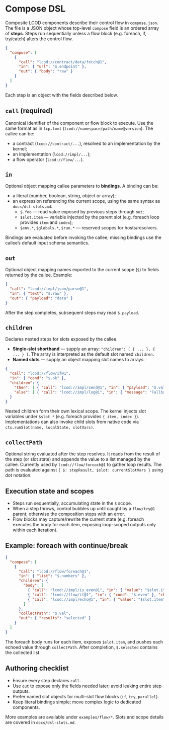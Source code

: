 # Compose DSL

Composite LCOD components describe their control flow in `compose.json`. The file is a JSON object whose top-level `compose` field is an ordered array of **steps**. Steps run sequentially unless a flow block (e.g. foreach, if, try/catch) alters the control flow.

```json
{
  "compose": [
    {
      "call": "lcod://contract/data/fetch@1",
      "in": { "url": "$.endpoint" },
      "out": { "body": "raw" }
    }
  ]
}
```

Each step is an object with the fields described below.

## `call` (required)
Canonical identifier of the component or flow block to execute. Use the same format as in `lcp.toml` (`lcod://namespace/path/name@version`). The callee can be:
- a contract (`lcod://contract/...`), resolved to an implementation by the kernel;
- an implementation (`lcod://impl/...`);
- a flow operator (`lcod://flow/...`).

## `in`
Optional object mapping callee parameters to **bindings**. A binding can be:
- a literal (number, boolean, string, object or array);
- an expression referencing the current scope, using the same syntax as `docs/dsl-slots.md`:
  - `$.foo` — read value exposed by previous steps through `out`;
  - `$slot.item` — variable injected by the parent slot (e.g. foreach loop provides `item` and `index`);
  - `$env.*`, `$globals.*`, `$run.*` — reserved scopes for hosts/resolvers.

Bindings are evaluated before invoking the callee; missing bindings use the callee’s default input schema semantics.

## `out`
Optional object mapping names exported to the current scope (`$`) to fields returned by the callee. Example:

```json
{
  "call": "lcod://impl/json/parse@1",
  "in": { "text": "$.raw" },
  "out": { "payload": "data" }
}
```

After the step completes, subsequent steps may read `$.payload`.

## `children`
Declares nested steps for slots exposed by the callee.

- **Single-slot shorthand** — supply an array: `"children": [ { ... }, { ... } ]`. The array is interpreted as the default slot named `children`.
- **Named slots** — supply an object mapping slot names to arrays:

```json
{
  "call": "lcod://flow/if@1",
  "in": { "cond": "$.ok" },
  "children": {
    "then": [ { "call": "lcod://impl/send@1", "in": { "payload": "$.value" } } ],
    "else": [ { "call": "lcod://impl/log@1", "in": { "message": "Fallback" } } ]
  }
}
```

Nested children form their own lexical scope. The kernel injects slot variables under `$slot.*` (e.g. foreach provides `{ item, index }`). Implementations can also invoke child slots from native code via `ctx.runSlot(name, localState, slotVars)`.

## `collectPath`
Optional string evaluated after the step resolves. It reads from the result of the step (or slot state) and appends the value to a list managed by the callee. Currently used by `lcod://flow/foreach@1` to gather loop results. The path is evaluated against `{ $: stepResult, $slot: currentSlotVars }` using dot notation.

## Execution state and scopes
- Steps run sequentially, accumulating state in the `$` scope.
- When a step throws, control bubbles up until caught by a `flow/try@1` parent; otherwise the composition stops with an error.
- Flow blocks may capture/rewrite the current state (e.g. foreach executes the body for each item, exposing loop-scoped outputs only within each iteration).

## Example: foreach with continue/break

```json
{
  "compose": [
    {
      "call": "lcod://flow/foreach@1",
      "in": { "list": "$.numbers" },
      "children": {
        "body": [
          { "call": "lcod://impl/is_even@1", "in": { "value": "$slot.item" }, "out": { "even": "ok" } },
          { "call": "lcod://flow/if@1", "in": { "cond": "$.even" }, "children": { "then": [ { "call": "lcod://flow/continue@1" } ] } },
          { "call": "lcod://impl/echo@1", "in": { "value": "$slot.item" }, "out": { "val": "val" } }
        ]
      },
      "collectPath": "$.val",
      "out": { "results": "selected" }
    }
  ]
}
```

The foreach body runs for each item, exposes `$slot.item`, and pushes each echoed value through `collectPath`. After completion, `$.selected` contains the collected list.

## Authoring checklist
- Ensure every step declares `call`.
- Use `out` to expose only the fields needed later; avoid leaking entire step outputs.
- Prefer named slot objects for multi-slot flow blocks (`if`, `try`, `parallel`).
- Keep literal bindings simple; move complex logic to dedicated components.

More examples are available under `examples/flow/*`. Slots and scope details are covered in `docs/dsl-slots.md`.
